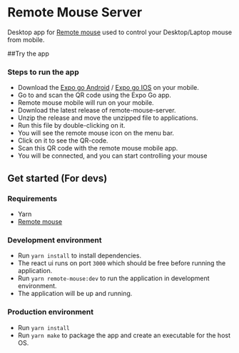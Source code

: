 # Remote Mouse Server
Desktop app for [Remote mouse](https://github.com/Hellstellar/remote-mouse) used to control your Desktop/Laptop mouse from mobile.


##Try the app
### Steps to run the app
- Download the [Expo go Android](https://play.google.com/store/apps/details?id=host.exp.exponent&hl=en_IN&gl=US) /
  [Expo go IOS](https://apps.apple.com/us/app/expo-go/id982107779) on your mobile.
- Go to and scan the QR code using the Expo Go app.
- Remote mouse mobile will run on your mobile.
- Download the latest release of remote-mouse-server.
- Unzip the release and move the unzipped file to applications.
- Run this file by double-clicking on it.
- You will see the remote mouse icon on the menu bar.
- Click on it to see the QR-code.
- Scan this QR code with the remote mouse mobile app.
- You will be connected, and you can start controlling your mouse

## Get started (For devs)
### Requirements
- Yarn
- [Remote mouse](https://github.com/Hellstellar/remote-mouse)
### Development environment
- Run `yarn install` to install dependencies.
- The react ui runs on port `3000` which should be free before running the application.
- Run `yarn remote-mouse:dev` to run the application in development environment.
- The application will be up and running.

### Production environment
- Run `yarn install`
- Run `yarn make` to package the app and create an executable for the host OS.

